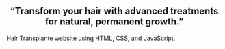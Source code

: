 <div>
  
  <h2 align="center">“Transform your hair with advanced treatments for natural, permanent growth.”</h2>

  Hair Transplante website  using HTML, CSS, and JavaScript.

  
</div>
